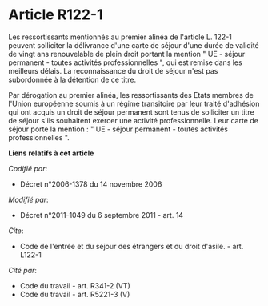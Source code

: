 # Article R122-1

Les ressortissants mentionnés au premier alinéa de l'article L. 122-1 peuvent solliciter la délivrance d'une carte de séjour
d'une durée de validité de vingt ans renouvelable de plein droit portant la mention " UE - séjour permanent - toutes
activités professionnelles ", qui est remise dans les meilleurs délais. La reconnaissance du droit de séjour n'est pas
subordonnée à la détention de ce titre. 

Par dérogation au premier alinéa, les ressortissants des Etats membres de l'Union européenne soumis à un régime transitoire
par leur traité d'adhésion qui ont acquis un droit de séjour permanent sont tenus de solliciter un titre de séjour s'ils
souhaitent exercer une activité professionnelle. Leur carte de séjour porte la mention : " UE - séjour permanent - toutes
activités professionnelles ".

**Liens relatifs à cet article**

_Codifié par_:

  - Décret n°2006-1378 du 14 novembre 2006

_Modifié par_:

  - Décret n°2011-1049 du 6 septembre 2011 - art. 14

_Cite_:

  - Code de l'entrée et du séjour des étrangers et du droit d'asile. - art. L122-1

_Cité par_:

  - Code du travail - art. R341-2 (VT)
  - Code du travail - art. R5221-3 (V)
